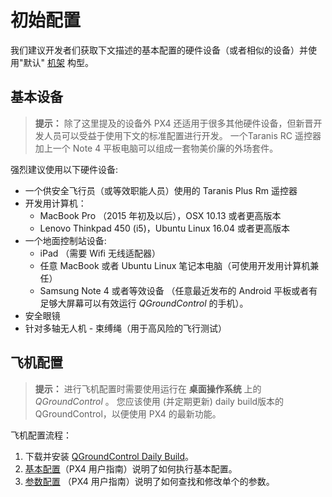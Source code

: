# 初始配置

我们建议开发者们获取下文描述的基本配置的硬件设备（或者相似的设备）并使用"默认" [机架](../airframes/airframe_reference.md) 构型。 

## 基本设备

> **提示：** 除了这里提及的设备外 PX4 还适用于很多其他硬件设备，但新晋开发人员可以受益于使用下文的标准配置进行开发。 一个Taranis RC 遥控器加上一个 Note 4 平板电脑可以组成一套物美价廉的外场套件。

强烈建议使用以下硬件设备:

* 一个供安全飞行员（或等效职能人员）使用的 Taranis Plus Rm 遥控器
* 开发用计算机： 
  * MacBook Pro （2015 年初及以后），OSX 10.13 或者更高版本
  * Lenovo Thinkpad 450 (i5)，Ubuntu Linux 16.04 或者更高版本
* 一个地面控制站设备: 
  * iPad （需要 Wifi 无线适配器）
  * 任意 MacBook 或者 Ubuntu Linux 笔记本电脑（可使用开发用计算机兼任）
  * Samsung Note 4 或者等效设备 （任意最近发布的 Android 平板或者有足够大屏幕可以有效运行 *QGroundControl* 的手机）。
* 安全眼镜
* 针对多轴无人机 - 束缚绳（用于高风险的飞行测试）

## 飞机配置

> **提示：** 进行飞机配置时需要使用运行在 **桌面操作系统** 上的 *QGroundControl* 。 您应该使用 (并定期更新) daily build版本的 QGroundControl，以便使用 PX4 的最新功能。

飞机配置流程：

1. 下载并安装 [QGroundControl Daily Build](https://docs.qgroundcontrol.com/en/releases/daily_builds.html)。
2. [基本配置](https://docs.px4.io/en/config/)（PX4 用户指南）说明了如何执行基本配置。 
3. [参数配置](https://docs.px4.io/en/advanced_config/parameters.html) （PX4 用户指南）说明了如何查找和修改单个的参数。